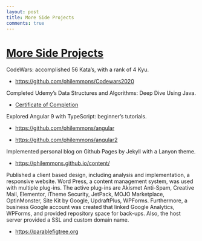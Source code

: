 ```yaml
---
layout: post
title: More Side Projects
comments: true
---
```

# <u>More Side Projects</u>

<p>CodeWars: accomplished 56 Kata’s, with a rank of 4 Kyu.</p>

- https://github.com/philemmons/Codewars2020

<p>Completed Udemy’s Data Structures and Algorithms:  Deep Dive Using Java.</p>

- [Certificate of Completion](https://drive.google.com/file/d/1mgdgkfvdVtLU9nLSyo5-MLslOnY1RmTO/view?usp=sharing)

<p>Explored Angular 9 with TypeScript: beginner’s tutorials.</p>

- https://github.com/philemmons/angular
	
- https://github.com/philemmons/angular2

<p>Implemented personal blog on Github Pages by Jekyll with a Lanyon theme.</p>

- https://philemmons.github.io/content/

<p>Published a client based design, including analysis and implementation, a responsive website. Word Press, a content management system, was used with multiple plug-ins. The active plug-ins are Akismet Anti-Spam, Creative Mail, Elementor, iTheme Security, JetPack, MOJO Marketplace, OptinMonster, Site Kit by Google, UpdraftPlus, WPForms.  Furthermore, a business Google account was created that linked Google Analytics, WPForms, and provided repository space for back-ups. Also, the host server provided a SSL and custom domain name.</p>

- https://parablefigtree.org
